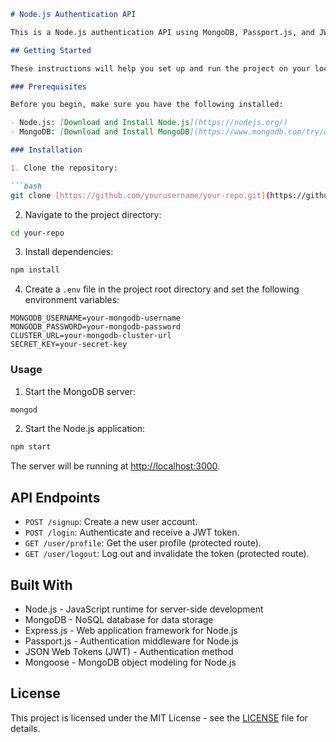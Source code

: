 ```markdown
# Node.js Authentication API

This is a Node.js authentication API using MongoDB, Passport.js, and JWT (JSON Web Tokens) for user authentication and authorization.

## Getting Started

These instructions will help you set up and run the project on your local machine.

### Prerequisites

Before you begin, make sure you have the following installed:

- Node.js: [Download and Install Node.js](https://nodejs.org/)
- MongoDB: [Download and Install MongoDB](https://www.mongodb.com/try/download/community)

### Installation

1. Clone the repository:

```bash
git clone [https://github.com/yourusername/your-repo.git](https://github.com/swapthedude9423/passport-authentication.git)
```

2. Navigate to the project directory:

```bash
cd your-repo
```

3. Install dependencies:

```bash
npm install
```

4. Create a `.env` file in the project root directory and set the following environment variables:

```
MONGODB_USERNAME=your-mongodb-username
MONGODB_PASSWORD=your-mongodb-password
CLUSTER_URL=your-mongodb-cluster-url
SECRET_KEY=your-secret-key
```

### Usage

1. Start the MongoDB server:

```bash
mongod
```

2. Start the Node.js application:

```bash
npm start
```

The server will be running at [http://localhost:3000](http://localhost:3000).

## API Endpoints

- `POST /signup`: Create a new user account.
- `POST /login`: Authenticate and receive a JWT token.
- `GET /user/profile`: Get the user profile (protected route).
- `GET /user/logout`: Log out and invalidate the token (protected route).

## Built With

- Node.js - JavaScript runtime for server-side development
- MongoDB - NoSQL database for data storage
- Express.js - Web application framework for Node.js
- Passport.js - Authentication middleware for Node.js
- JSON Web Tokens (JWT) - Authentication method
- Mongoose - MongoDB object modeling for Node.js

## License

This project is licensed under the MIT License - see the [LICENSE](LICENSE) file for details.

